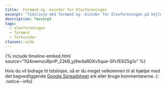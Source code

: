 ```yaml
---
title:  Formænd og -kvinder for Elevforeningen
excerpt: "Tidslinje med formænd og -kvinder for Elevforeningen på Vejle Idrætshøjskole"
description: *excerpt
tags:
  - elevforeningen
  - formænd
  - forkvinder
classes: wide
---
```


{% include timeline-embed.html source="1Q4owmzuRpnP_22kB_yj9w4aRDXv5que-5FcfE6Z5g1o" %}

Hvis du vil bidrage til tidslinjen, så er du meget velkommen til at hjælpe med det bagvedliggende [Google Spreadsheet](https://docs.google.com/spreadsheets/d/1Q4owmzuRpnP_22kB_yj9w4aRDXv5que-5FcfE6Z5g1o/edit?usp=sharing) ark eller bruge kommentarerne.
{: .notice--info}
